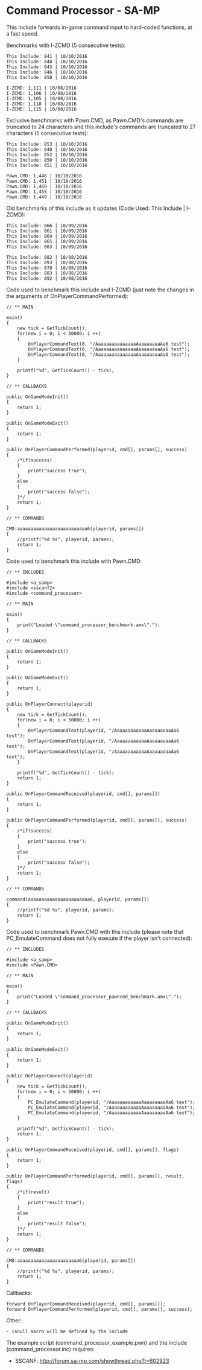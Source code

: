 # Command Processor - SA-MP

This include forwards in-game command input to hard-coded functions, at a fast speed.

Benchmarks with I-ZCMD (5 consecutive tests):

	This Include: 841 | 10/10/2016
	This Include: 848 | 10/10/2016
	This Include: 843 | 10/10/2016
	This Include: 846 | 10/10/2016
	This Include: 850 | 10/10/2016

	I-ZCMD: 1,111 | 10/08/2016
	I-ZCMD: 1,106 | 10/08/2016
	I-ZCMD: 1,105 | 10/08/2016
	I-ZCMD: 1,118 | 10/08/2016
	I-ZCMD: 1,115 | 10/08/2016

Exclusive benchmarks with Pawn.CMD, as Pawn.CMD's commands are truncated to 24 characters and this include's commands are truncated to 27 characters (5 consecutive tests):

	This Include: 853 | 10/10/2016
	This Include: 848 | 10/10/2016
	This Include: 852 | 10/10/2016
	This Include: 850 | 10/10/2016
	This Include: 851 | 10/10/2016

	Pawn.CMD: 1,446 | 10/10/2016
	Pawn.CMD: 1,451 | 10/10/2016
	Pawn.CMD: 1,460 | 10/10/2016
	Pawn.CMD: 1,455 | 10/10/2016
	Pawn.CMD: 1,449 | 10/10/2016

Old benchmarks of this include as it updates (Code Used: This Include | I-ZCMD):

	This Include: 866 | 10/09/2016
	This Include: 861 | 10/09/2016
	This Include: 864 | 10/09/2016
	This Include: 865 | 10/09/2016
	This Include: 863 | 10/09/2016

	This Include: 882 | 10/08/2016
	This Include: 893 | 10/08/2016
	This Include: 878 | 10/08/2016
	This Include: 883 | 10/08/2016
	This Include: 892 | 10/08/2016

Code used to benchmark this include and I-ZCMD (just note the changes in the arguments of OnPlayerCommandPerformed):

	// ** MAIN

	main()
	{
		new tick = GetTickCount();
		for(new i = 0; i < 50000; i ++)
		{
			OnPlayerCommandText(0, "/AaaaaaaaaaaaaaaAaaaaaaaaAa6 test");
			OnPlayerCommandText(0, "/AaaaaaaaaaaaaaaAaaaaaaaaAa6 test");
			OnPlayerCommandText(0, "/AaaaaaaaaaaaaaaAaaaaaaaaAa6 test");
		}

		printf("%d", GetTickCount() - tick);
	}

	// ** CALLBACKS

	public OnGameModeInit()
	{
		return 1;
	}

	public OnGameModeExit()
	{
		return 1;
	}

	public OnPlayerCommandPerformed(playerid, cmd[], params[], success)
	{
		/*if(success)
		{
			print("success true");
		}
		else
		{
			print("success false");
		}*/
		return 1;
	}

	// ** COMMANDS

	CMD:aaaaaaaaaaaaaaaaaaaaaaaaaa6(playerid, params[])
	{
		//printf("%d %s", playerid, params);
		return 1;
	}

Code used to benchmark this include with Pawn.CMD:

	// ** INCLUDES

	#include <a_samp>
	#include <sscanf2>
	#include <command_processor>

	// ** MAIN

	main()
	{
		print("Loaded \"command_processor_benchmark.amx\".");
	}

	// ** CALLBACKS

	public OnGameModeInit()
	{
		return 1;
	}

	public OnGameModeExit()
	{
		return 1;
	}

	public OnPlayerConnect(playerid)
	{
		new tick = GetTickCount();
		for(new i = 0; i < 50000; i ++)
		{
			OnPlayerCommandText(playerid, "/AaaaaaaaaaaaAaaaaaaaaAa6 test");
			OnPlayerCommandText(playerid, "/AaaaaaaaaaaaAaaaaaaaaAa6 test");
			OnPlayerCommandText(playerid, "/AaaaaaaaaaaaAaaaaaaaaAa6 test");
		}

		printf("%d", GetTickCount() - tick);
		return 1;
	}

	public OnPlayerCommandReceived(playerid, cmd[], params[])
	{
		return 1;
	}

	public OnPlayerCommandPerformed(playerid, cmd[], params[], success)
	{
		/*if(success)
		{
			print("success true");
		}
		else
		{
			print("success false");
		}*/
		return 1;
	}

	// ** COMMANDS

	command(aaaaaaaaaaaaaaaaaaaaaaa6, playerid, params[])
	{
		//printf("%d %s", playerid, params);
		return 1;
	}
	
Code used to benchmark Pawn.CMD with this include (please note that PC_EmulateCommand does not fully execute if the player isn't connected):

	// ** INCLUDES

	#include <a_samp>
	#include <Pawn.CMD>

	// ** MAIN

	main()
	{
		print("Loaded \"command_processor_pawncmd_benchmark.amx\".");
	}

	// ** CALLBACKS

	public OnGameModeInit()
	{
		return 1;
	}

	public OnGameModeExit()
	{
		return 1;
	}

	public OnPlayerConnect(playerid)
	{
		new tick = GetTickCount();
		for(new i = 0; i < 50000; i ++)
		{
			PC_EmulateCommand(playerid, "/AaaaaaaaaaaaAaaaaaaaaAa6 test");
			PC_EmulateCommand(playerid, "/AaaaaaaaaaaaAaaaaaaaaAa6 test");
			PC_EmulateCommand(playerid, "/AaaaaaaaaaaaAaaaaaaaaAa6 test");
		}

		printf("%d", GetTickCount() - tick);
		return 1;
	}

	public OnPlayerCommandReceived(playerid, cmd[], params[], flags) 
	{
		return 1;
	}

	public OnPlayerCommandPerformed(playerid, cmd[], params[], result, flags)
	{
		/*if(result)
		{
			print("result true");
		}
		else
		{
			print("result false");
		}*/
		return 1;
	}

	// ** COMMANDS

	CMD:aaaaaaaaaaaaaaaaaaaaaaa6(playerid, params[])
	{
		//printf("%d %s", playerid, params);
		return 1;
	}

Callbacks:

	forward OnPlayerCommandReceived(playerid, cmd[], params[]);
	forward OnPlayerCommandPerformed(playerid, cmd[], params[], success);

Other:

	- isnull macro will be defined by the include

The example script (command_processor_example.pwn) and the include (command_processor.inc) requires:
* SSCANF: http://forum.sa-mp.com/showthread.php?t=602923
